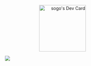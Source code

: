 <p align="right">
<a href="https://app.daily.dev/sogo"><img src="https://api.daily.dev/devcards/51769bce454c4201b0cdbe8ed87dee99.png?r=byz" width="150" alt="sogo's Dev Card"/></a>
</p>
<p align="center">
  <img src="https://count.getloli.com/get/@xsogox?theme=asoul" />
</p>
